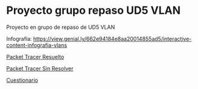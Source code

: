 # Proyecto grupo repaso UD5 VLAN

Proyecto en grupo de repaso de UD5 VLAN

Infografía: https://view.genial.ly/662e94184e8aa20014855ad5/interactive-content-infografia-vlans

[Packet Tracer Resuelto](PacketTracerTipoExamenResuelto.pkt)

[Packet Tracer Sin Resolver](PacketTracerTipoExamenSinResolver.pkt)

[Cuestionario](cuestionario.gift)

